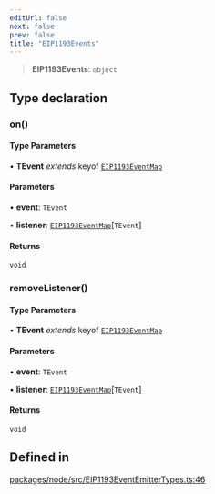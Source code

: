 ```yaml
---
editUrl: false
next: false
prev: false
title: "EIP1193Events"
---
```


> **EIP1193Events**: `object`

## Type declaration

### on()

#### Type Parameters

• **TEvent** *extends* keyof [`EIP1193EventMap`](/reference/tevm/node/type-aliases/eip1193eventmap/)

#### Parameters

• **event**: `TEvent`

• **listener**: [`EIP1193EventMap`](/reference/tevm/node/type-aliases/eip1193eventmap/)\[`TEvent`\]

#### Returns

`void`

### removeListener()

#### Type Parameters

• **TEvent** *extends* keyof [`EIP1193EventMap`](/reference/tevm/node/type-aliases/eip1193eventmap/)

#### Parameters

• **event**: `TEvent`

• **listener**: [`EIP1193EventMap`](/reference/tevm/node/type-aliases/eip1193eventmap/)\[`TEvent`\]

#### Returns

`void`

## Defined in

[packages/node/src/EIP1193EventEmitterTypes.ts:46](https://github.com/evmts/tevm-monorepo/blob/main/packages/node/src/EIP1193EventEmitterTypes.ts#L46)
